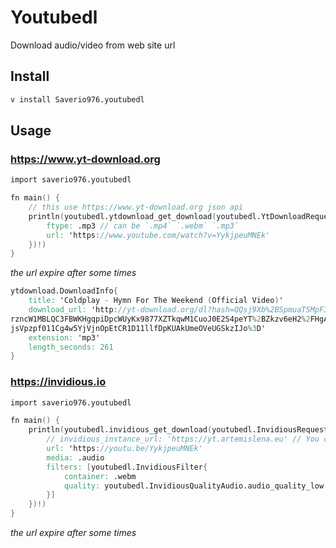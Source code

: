 # Youtubedl

Download audio/video from web site url

## Install

```bash
v install Saverio976.youtubedl
```

## Usage

### https://www.yt-download.org

```v
import saverio976.youtubedl

fn main() {
	// this use https://www.yt-download.org json api
	println(youtubedl.ytdownload_get_download(youtubedl.YtDownloadRequestId{
		ftype: .mp3 // can be `.mp4` `.webm` `.mp3`
		url: 'https://www.youtube.com/watch?v=YykjpeuMNEk'
	})!)
}
```
*the url expire after some times*
```v
ytdownload.DownloadInfo{
    title: 'Coldplay - Hymn For The Weekend (Official Video)'
    download_url: 'http://yt-download.org/dl?hash=QQsj9Xb%2BSpmuaTSMpF3t4lHON6I8IBwYvE1T0utgI6hnAlM0Ip7Cz%2BiFxBXf7Vmm5t%2F
rzncW1MBLQC3FBWKHgqpiDpcWUyKx9877XZTkqwM1CuoJ0E2S4peYT%2BZkzv6eH2%2FHgAQ%2FlFK7csAFPg8%2FxaDTwEb9L9vsVCLbqTsiD3hIYlR2qkbCkW
jsVpzpf011Cg4w5YjVjnOpEtCR1D11llfDpKUAkUmeOVeUGSkzIJo%3D'
    extension: 'mp3'
    length_seconds: 261
}
```

### https://invidious.io

```v
import saverio976.youtubedl

fn main() {
	println(youtubedl.invidious_get_download(youtubedl.InvidiousRequest{
		// invidious_instance_url: 'https://yt.artemislena.eu' // You can specify an instance, or let the module iterate over all known instances
		url: 'https://youtu.be/YykjpeuMNEk'
		media: .audio
		filters: [youtubedl.InvidiousFilter{
			container: .webm
			quality: youtubedl.InvidiousQualityAudio.audio_quality_low
		}]
	})!)
}
```
*the url expire after some times*
```v

```
